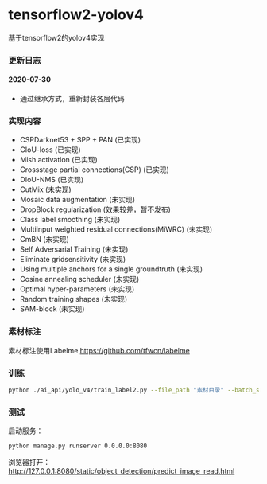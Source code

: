# tensorflow2-yolov4

基于tensorflow2的yolov4实现

### 更新日志

#### 2020-07-30
- 通过继承方式，重新封装各层代码

### 实现内容

- CSPDarknet53 + SPP + PAN (已实现)
- CIoU-loss (已实现)
- Mish activation (已实现)
- Crossstage partial connections(CSP) (已实现)
- DIoU-NMS (已实现)
- CutMix (未实现)
- Mosaic data augmentation (未实现)
- DropBlock regularization (效果较差，暂不发布)
- Class label smoothing (未实现)
- Multiinput weighted residual connections(MiWRC) (未实现)
- CmBN (未实现)
- Self Adversarial Training (未实现)
- Eliminate gridsensitivity (未实现)
- Using multiple anchors for a single groundtruth (未实现)
- Cosine annealing scheduler (未实现)
- Optimal hyper-parameters (未实现)
- Random training shapes (未实现)
- SAM-block (未实现)


### 素材标注

素材标注使用Labelme
https://github.com/tfwcn/labelme

### 训练

```bash
python ./ai_api/yolo_v4/train_label2.py --file_path "素材目录" --batch_size 8
```

### 测试

启动服务：
```bash
python manage.py runserver 0.0.0.0:8080
```

浏览器打开：http://127.0.0.1:8080/static/object_detection/predict_image_read.html